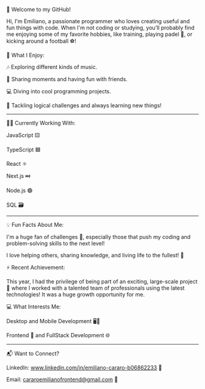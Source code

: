 👋 Welcome to my GitHub!

Hi, I'm Emiliano, a passionate programmer who loves creating useful and fun things with code. When I'm not coding or studying, you’ll probably find me enjoying some of my favorite hobbies, like training, playing padel 🎾, or kicking around a football ⚽️!

🎯 What I Enjoy:

🎶 Exploring different kinds of music.

🤝 Sharing moments and having fun with friends.

💻 Diving into cool programming projects.

🧩 Tackling logical challenges and always learning new things!

------

👨‍💻 Currently Working With:

JavaScript 🟨

TypeScript 🟦

React ⚛️

Next.js ⏭️

Node.js 🟢

SQL 🗃️

------

💡 Fun Facts About Me:

I'm a huge fan of challenges 💪, especially those that push my coding and problem-solving skills to the next level!

I love helping others, sharing knowledge, and living life to the fullest! 🌟

⚡ Recent Achievement:

This year, I had the privilege of being part of an exciting, large-scale project 🚀 where I worked with a talented team of professionals using the latest technologies! It was a huge growth opportunity for me.

💻 What Interests Me:

Desktop and Mobile Development 🖥️📱

Frontend 🎨 and FullStack Development 🌐

------

📬 Want to Connect?

LinkedIn: www.linkedin.com/in/emiliano-cararo-b06862233 💼

Email: cararoemilianofrontend@gmail.com 📧
